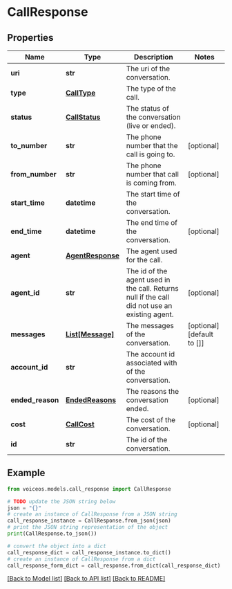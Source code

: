 # CallResponse


## Properties

Name | Type | Description | Notes
------------ | ------------- | ------------- | -------------
**uri** | **str** | The uri of the conversation. | 
**type** | [**CallType**](CallType.md) | The type of the call. | 
**status** | [**CallStatus**](CallStatus.md) | The status of the conversation (live or ended). | 
**to_number** | **str** | The phone number that the call is going to. | [optional] 
**from_number** | **str** | The phone number that call is coming from. | [optional] 
**start_time** | **datetime** | The start time of the conversation. | 
**end_time** | **datetime** | The end time of the conversation. | [optional] 
**agent** | [**AgentResponse**](AgentResponse.md) | The agent used for the call. | 
**agent_id** | **str** | The id of the agent used in the call. Returns null if the call did not use an existing agent. | [optional] 
**messages** | [**List[Message]**](Message.md) | The messages of the conversation. | [optional] [default to []]
**account_id** | **str** | The account id associated with of the conversation. | 
**ended_reason** | [**EndedReasons**](EndedReasons.md) | The reasons the conversation ended. | [optional] 
**cost** | [**CallCost**](CallCost.md) | The cost of the conversation. | [optional] 
**id** | **str** | The id of the conversation. | 

## Example

```python
from voiceos.models.call_response import CallResponse

# TODO update the JSON string below
json = "{}"
# create an instance of CallResponse from a JSON string
call_response_instance = CallResponse.from_json(json)
# print the JSON string representation of the object
print(CallResponse.to_json())

# convert the object into a dict
call_response_dict = call_response_instance.to_dict()
# create an instance of CallResponse from a dict
call_response_form_dict = call_response.from_dict(call_response_dict)
```
[[Back to Model list]](../README.md#documentation-for-models) [[Back to API list]](../README.md#documentation-for-api-endpoints) [[Back to README]](../README.md)


